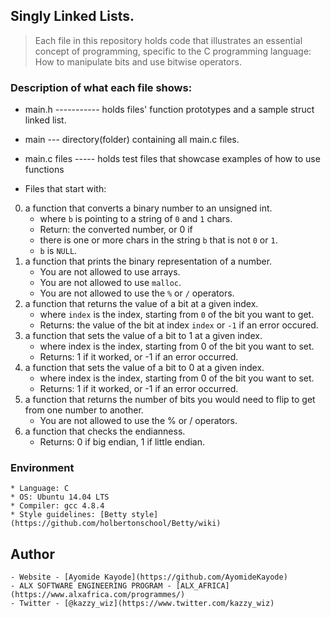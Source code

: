 ## Singly Linked Lists.
> Each file in this repository holds code that illustrates an essential concept of programming,
> specific to the C programming language:
> How to manipulate bits and use bitwise operators.

### Description of what each file shows:

* main.h ----------- holds files' function prototypes and a sample struct linked list.
* main --- directory(folder) containing all main.c files.
* main.c files ----- holds test files that showcase examples of how to use functions

* Files that start with:
0. a function that converts a binary number to an unsigned int.
	- where `b` is pointing to a string of `0` and `1` chars.
	- Return: the converted number, or 0 if
	- there is one or more chars in the string `b` that is not `0` or `1`.
	- `b` is `NULL`.
1. a function that prints the binary representation of a number.
	- You are not allowed to use arrays.
	- You are not allowed to use `malloc`.
	- You are not allowed to use the `%` or `/` operators.
2.  a function that returns the value of a bit at a given index.
	- where `index` is the index, starting from `0` of the bit you want to get.
	- Returns: the value of the bit at index `index` or `-1` if an error occured.
3. a function that sets the value of a bit to 1 at a given index.
	- where index is the index, starting from 0 of the bit you want to set.
	- Returns: 1 if it worked, or -1 if an error occurred.
4.  a function that sets the value of a bit to 0 at a given index.
	- where index is the index, starting from 0 of the bit you want to set.
	- Returns: 1 if it worked, or -1 if an error occurred.
5. a function that returns the number of bits you would need to flip to get from one number to another.
	- You are not allowed to use the % or / operators.
6. a function that checks the endianness.
	- Returns: 0 if big endian, 1 if little endian.

### Environment
	* Language: C
	* OS: Ubuntu 14.04 LTS
	* Compiler: gcc 4.8.4
	* Style guidelines: [Betty style](https://github.com/holbertonschool/Betty/wiki)

## Author

	- Website - [Ayomide Kayode](https://github.com/AyomideKayode)
	- ALX SOFTWARE ENGINEERING PROGRAM - [ALX_AFRICA](https://www.alxafrica.com/programmes/)
	- Twitter - [@kazzy_wiz](https://www.twitter.com/kazzy_wiz)
